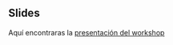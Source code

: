 ## Slides

Aquí encontraras la [presentación del workshop](https://docs.google.com/presentation/d/1TfPGoWbZKXpSUWjrv5Y0VLnvYOCxZb2MFB6kBpDMP4w/edit?usp=sharing)
